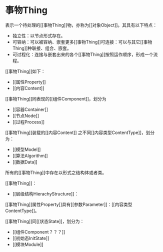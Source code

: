 # 事物Thing


表示一个待处理的[[事物Thing]]物，亦称为[[对象Object]]。其具有以下特点：
- 独立性：以节点形式存在。
- 可容纳：可以被容纳、嵌套更多[[事物Thing]]可连接：可以与其它[[事物Thing]]种联接、组合、嵌套。
- 可过程化：连接与嵌套出来的各个[[事物Thing]]按照运作顺序，形成一个流程。

[[事物Thing]]如下：
- [[属性Property]]
- [[内容Content]]

[[事物Thing]]同表现的[[组件Component]]，划分为
- [[容器Container]]
- [[节点Node]]
- [[过程Process]]

[[事物Thing]]装载的[[内容Content]]
之不同[[内容类型ContentType]]，划分为：
- [[模型Model]]
- [[算法Algorithm]]
- [[数据Data]]





所有的[[事物Thing]]中存在以形式之结构体或者类。

[[事物Thing]]：
- [[层级结构HierachyStructure]]：


[[事物Thing]]属性Property]]具有[[参数Parameter]]：[[内容类型ContentType]]。

[[事物Thing]]同[[状态State]]，划分为：
- [[组件Component？？？]]
- [[初始态InitState]]
- [[模块Module]]


